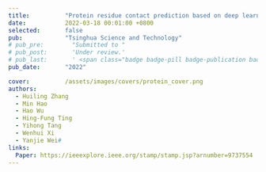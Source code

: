```yaml
---
title:          "Protein residue contact prediction based on deep learning and massive statistical features from multi-sequence alignment"
date:           2022-03-18 00:01:00 +0800
selected:       false
pub:            "Tsinghua Science and Technology"
# pub_pre:        "Submitted to "
# pub_post:       'Under review.'
# pub_last:       ' <span class="badge badge-pill badge-publication badge-success">Oral Presentation</span>'
pub_date:       "2022"

cover:          /assets/images/covers/protein_cover.png
authors:
  - Huiling Zhang
  - Min Hao
  - Hao Wu
  - Hing-Fung Ting
  - Yihong Tang
  - Wenhui Xi
  - Yanjie Wei#
links:
  Paper: https://ieeexplore.ieee.org/stamp/stamp.jsp?arnumber=9737554
---
```


